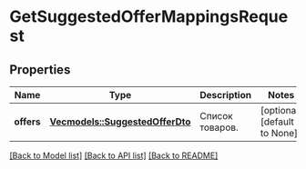 # GetSuggestedOfferMappingsRequest

## Properties
Name | Type | Description | Notes
------------ | ------------- | ------------- | -------------
**offers** | [**Vec<models::SuggestedOfferDto>**](SuggestedOfferDTO.md) | Список товаров. | [optional] [default to None]

[[Back to Model list]](../README.md#documentation-for-models) [[Back to API list]](../README.md#documentation-for-api-endpoints) [[Back to README]](../README.md)


